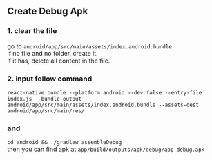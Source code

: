 ## Create Debug Apk
### 1. clear the file  
go to 
`android/app/src/main/assets/index.android.bundle`  
if no file and no folder, create it.  
if it has, delete all content in the file.
### 2. input follow command
`
react-native bundle --platform android --dev false --entry-file index.js --bundle-output android/app/src/main/assets/index.android.bundle --assets-dest android/app/src/main/res/
`  
### and
`
cd android && ./gradlew assembleDebug
`  
then you can find apk at
`app/build/outputs/apk/debug/app-debug.apk`

